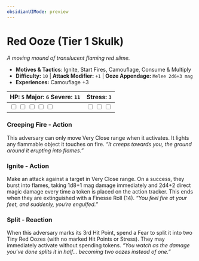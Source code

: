 ```yaml
---
obsidianUIMode: preview
---
```

# Red Ooze (Tier 1 Skulk)

*A moving mound of translucent flaming red slime.*

- **Motives & Tactics**: Ignite, Start Fires, Camouflage, Consume & Multiply
- **Difficulty:** `10` | **Attack Modifier:** `+1` | **Ooze Appendage:** `Melee 2d6+3 mag`
- **Experiences:** Camouflage +3

| HP: `5` Major: `6` Severe: `11` | Stress: `3` |
|--|--|
|  <input type="checkbox" unchecked id="e822d543"> <input type="checkbox" unchecked id="719a86dc"> <input type="checkbox" unchecked id="7921b38a"> <input type="checkbox" unchecked id="1f5706ca"> <input type="checkbox" unchecked id="54aa52c2"> |  <input type="checkbox" unchecked id="2830f09b"> <input type="checkbox" unchecked id="21bfb059"> <input type="checkbox" unchecked id="bde1b186"> |

### Creeping Fire - Action

This adversary can only move Very Close range when it activates. It lights any flammable object it touches on fire. *“It creeps towards you, the ground around it erupting into flames.”*

### Ignite - Action

Make an attack against a target in Very Close range. On a success, they burst into flames, taking 1d8+1 mag damage immediately and 2d4+2 direct magic damage every time a token is placed on the action tracker. This ends when they are extinguished with a Finesse Roll (14). *“You feel fire at your feet, and suddenly, you’re engulfed.”*

### Split - Reaction

When this adversary marks its 3rd Hit Point, spend a Fear to split it into two Tiny Red Oozes (with no marked Hit Points or Stress). They may immediately activate without spending tokens. *“You watch as the damage you’ve done splits it in half… becoming two oozes instead of one.”*



